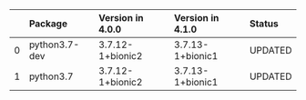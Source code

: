 <!-- markdown-link-check-disable -->

|    | Package       | Version in 4.0.0   | Version in 4.1.0   | Status   |
|---:|:--------------|:-------------------|:-------------------|:---------|
|  0 | python3.7-dev | 3.7.12-1+bionic2   | 3.7.13-1+bionic1   | UPDATED  |
|  1 | python3.7     | 3.7.12-1+bionic2   | 3.7.13-1+bionic1   | UPDATED  |